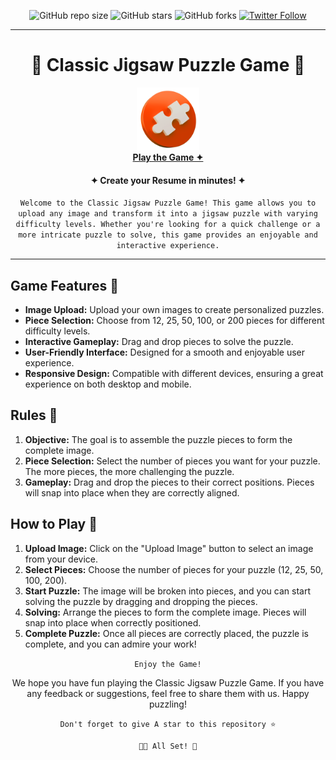 <div align="center">  
                                                                                           
![GitHub repo size](https://img.shields.io/github/repo-size/codeaashu/Jigsaw-Puzzle-Game)
  ![GitHub stars](https://img.shields.io/github/stars/codeaashu/Jigsaw-Puzzle-Game?style=social) 
  ![GitHub forks](https://img.shields.io/github/forks/codeaashu/Jigsaw-Puzzle-Game?style=social)
[![Twitter Follow](https://img.shields.io/twitter/follow/warrior_aashuu?style=social)](https://twitter.com/intent/follow?screen_name=warrior_aashuu)

<hr>
  <h1 align="center">🧩 Classic Jigsaw Puzzle Game 🧩</h1>
  <img src="./LOGO.png" width="100px" />
  <br><a href="https://jigsaw-puzzle-game.vercel.app/"><strong>Play the Game ✦</strong></a>
  <h4 align="center">✦ Create your Resume in minutes! ✦</h4>
  
  ` Welcome to the Classic Jigsaw Puzzle Game! This game allows you to upload any image and transform it into a jigsaw puzzle with varying difficulty levels. Whether you're looking for a quick challenge or a more intricate puzzle to solve, this game provides an enjoyable and interactive experience. `<hr></div>

## Game Features 🌟

- **Image Upload:** Upload your own images to create personalized puzzles.
- **Piece Selection:** Choose from 12, 25, 50, 100, or 200 pieces for different difficulty levels.
- **Interactive Gameplay:** Drag and drop pieces to solve the puzzle.
- **User-Friendly Interface:** Designed for a smooth and enjoyable user experience.
- **Responsive Design:** Compatible with different devices, ensuring a great experience on both desktop and mobile.

## Rules 🚨

1. **Objective:** The goal is to assemble the puzzle pieces to form the complete image.
2. **Piece Selection:** Select the number of pieces you want for your puzzle. The more pieces, the more challenging the puzzle.
3. **Gameplay:** Drag and drop the pieces to their correct positions. Pieces will snap into place when they are correctly aligned.

## How to Play 🧩

1. **Upload Image:** Click on the "Upload Image" button to select an image from your device.
2. **Select Pieces:** Choose the number of pieces for your puzzle (12, 25, 50, 100, 200).
3. **Start Puzzle:** The image will be broken into pieces, and you can start solving the puzzle by dragging and dropping the pieces.
4. **Solving:** Arrange the pieces to form the complete image. Pieces will snap into place when correctly positioned.
5. **Complete Puzzle:** Once all pieces are correctly placed, the puzzle is complete, and you can admire your work!

<div align="center">

` Enjoy the Game! `

We hope you have fun playing the Classic Jigsaw Puzzle Game. If you have any feedback or suggestions, feel free to share them with us. Happy puzzling!

`Don't forget to give A star to this repository ⭐`


`👍🏻 All Set! 💌`

</div>

